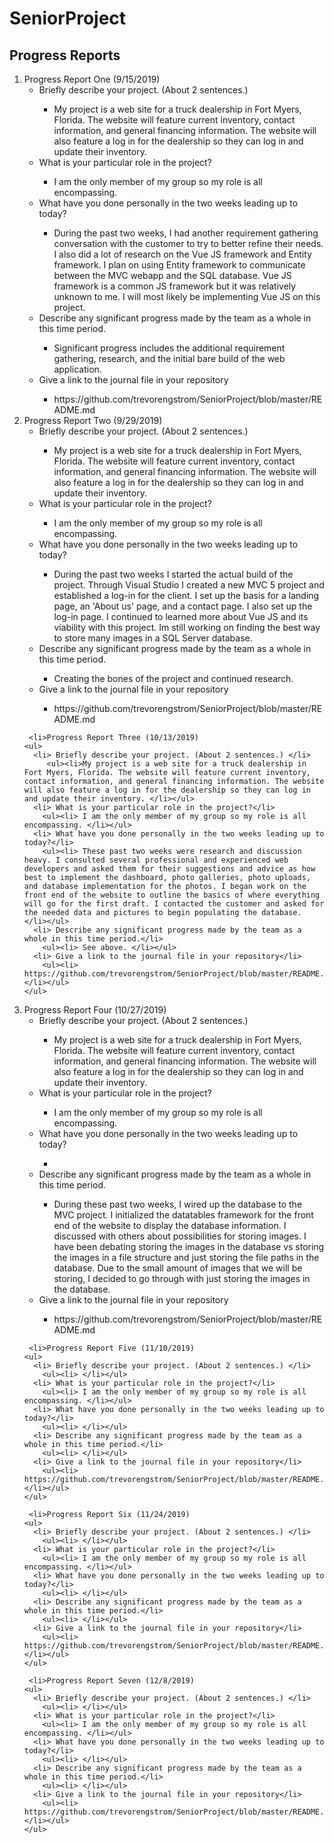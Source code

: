 # SeniorProject

<H2> Progress Reports </H2>

<ol>
  <li>Progress Report One (9/15/2019)
    <ul>
      <li> Briefly describe your project. (About 2 sentences.) </li>
        <ul><li> My project is a web site for a truck dealership in Fort Myers, Florida. The website will feature current inventory, contact information, and general financing information. The website will also feature a log in for the dealership so they can log in and update their inventory.</li></ul>
      <li> What is your particular role in the project?</li>
        <ul><li> I am the only member of my group so my role is all encompassing. </li></ul>
      <li> What have you done personally in the two weeks leading up to today?</li>
        <ul><li> During the past two weeks, I had another requirement gathering conversation with the customer to try to better refine their needs. I also did a lot of research on the Vue JS framework and Entity framework. I plan on using Entity framework to communicate between the MVC webapp and the SQL database. Vue JS framework is a common JS framework but it was relatively unknown to me. I will most likely be implementing Vue JS on this project. </li></ul>
      <li> Describe any significant progress made by the team as a whole in this time period.</li>
        <ul><li> Significant progress includes the additional requirement gathering, research, and the initial bare build of the web application. </li></ul>
      <li> Give a link to the journal file in your repository</li>      
        <ul><li> https://github.com/trevorengstrom/SeniorProject/blob/master/README.md </li></ul>
    </ul>
  </li>
  
   <li>Progress Report Two (9/29/2019)
    <ul>
      <li> Briefly describe your project. (About 2 sentences.) </li>
        <ul><li>My project is a web site for a truck dealership in Fort Myers, Florida. The website will feature current inventory, contact information, and general financing information. The website will also feature a log in for the dealership so they can log in and update their inventory. </li></ul>
      <li> What is your particular role in the project?</li>
        <ul><li> I am the only member of my group so my role is all encompassing. </li></ul>
      <li> What have you done personally in the two weeks leading up to today?</li>
        <ul><li> During the past two weeks I started the actual build of the project. Through Visual Studio I created a new MVC 5 project and established a log-in for the client. I set up the basis for a landing page, an 'About us' page, and a contact page. I also set up the log-in page. I continued to learned more about Vue JS and its viability with this project. Im still working on finding the best way to store many images in a SQL Server database. </li></ul>
      <li> Describe any significant progress made by the team as a whole in this time period.</li>
        <ul><li> Creating the bones of the project and continued research. </li></ul>
      <li> Give a link to the journal file in your repository</li>      
        <ul><li> https://github.com/trevorengstrom/SeniorProject/blob/master/README.md </li></ul>
    </ul>
  </li>
  
     <li>Progress Report Three (10/13/2019)
    <ul>
      <li> Briefly describe your project. (About 2 sentences.) </li>
         <ul><li>My project is a web site for a truck dealership in Fort Myers, Florida. The website will feature current inventory, contact information, and general financing information. The website will also feature a log in for the dealership so they can log in and update their inventory. </li></ul>
      <li> What is your particular role in the project?</li>
        <ul><li> I am the only member of my group so my role is all encompassing. </li></ul>
      <li> What have you done personally in the two weeks leading up to today?</li>
        <ul><li> These past two weeks were research and discussion heavy. I consulted several professional and experienced web developers and asked them for their suggestions and advice as how best to implement the dashboard, photo galleries, photo uploads, and database implementation for the photos. I began work on the front end of the website to outline the basics of where everything will go for the first draft. I contacted the customer and asked for the needed data and pictures to begin populating the database. </li></ul>
      <li> Describe any significant progress made by the team as a whole in this time period.</li>
        <ul><li> See above. </li></ul>
      <li> Give a link to the journal file in your repository</li>      
        <ul><li> https://github.com/trevorengstrom/SeniorProject/blob/master/README.md </li></ul>
    </ul>
  </li>
  
  <li>Progress Report Four (10/27/2019)
    <ul>
      <li> Briefly describe your project. (About 2 sentences.) </li>
        <ul><li>My project is a web site for a truck dealership in Fort Myers, Florida. The website will feature current inventory, contact information, and general financing information. The website will also feature a log in for the dealership so they can log in and update their inventory. </li></ul>
      <li> What is your particular role in the project?</li>
        <ul><li> I am the only member of my group so my role is all encompassing. </li></ul>
      <li> What have you done personally in the two weeks leading up to today?</li>
        <ul><li> </li></ul>
      <li> Describe any significant progress made by the team as a whole in this time period.</li>
        <ul><li> During these past two weeks, I wired up the database to the MVC project. I initialized the datatables framework for the front end of the website to display the database information. I discussed with others about possibilities for storing images. I have been debating storing the images in the database vs storing the images in a file structure and just storing the file paths in the database. Due to the small amount of images that we will be storing, I decided to go through with just storing the images in the database. </li></ul>
      <li> Give a link to the journal file in your repository</li>      
        <ul><li> https://github.com/trevorengstrom/SeniorProject/blob/master/README.md </li></ul>
    </ul>
  </li>
  
     <li>Progress Report Five (11/10/2019)
    <ul>
      <li> Briefly describe your project. (About 2 sentences.) </li>
        <ul><li> </li></ul>
      <li> What is your particular role in the project?</li>
        <ul><li> I am the only member of my group so my role is all encompassing. </li></ul>
      <li> What have you done personally in the two weeks leading up to today?</li>
        <ul><li> </li></ul>
      <li> Describe any significant progress made by the team as a whole in this time period.</li>
        <ul><li> </li></ul>
      <li> Give a link to the journal file in your repository</li>      
        <ul><li> https://github.com/trevorengstrom/SeniorProject/blob/master/README.md </li></ul>
    </ul>
  </li>
  
     <li>Progress Report Six (11/24/2019)
    <ul>
      <li> Briefly describe your project. (About 2 sentences.) </li>
        <ul><li> </li></ul>
      <li> What is your particular role in the project?</li>
        <ul><li> I am the only member of my group so my role is all encompassing. </li></ul>
      <li> What have you done personally in the two weeks leading up to today?</li>
        <ul><li> </li></ul>
      <li> Describe any significant progress made by the team as a whole in this time period.</li>
        <ul><li> </li></ul>
      <li> Give a link to the journal file in your repository</li>      
        <ul><li> https://github.com/trevorengstrom/SeniorProject/blob/master/README.md </li></ul>
    </ul>
  </li>
  
     <li>Progress Report Seven (12/8/2019)
    <ul>
      <li> Briefly describe your project. (About 2 sentences.) </li>
        <ul><li> </li></ul>
      <li> What is your particular role in the project?</li>
        <ul><li> I am the only member of my group so my role is all encompassing. </li></ul>
      <li> What have you done personally in the two weeks leading up to today?</li>
        <ul><li> </li></ul>
      <li> Describe any significant progress made by the team as a whole in this time period.</li>
        <ul><li> </li></ul>
      <li> Give a link to the journal file in your repository</li>      
        <ul><li> https://github.com/trevorengstrom/SeniorProject/blob/master/README.md </li></ul>
    </ul>
  </li>

</ol>
